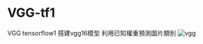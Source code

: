 # VGG-tf1
VGG tensorflow1
搭建vgg16模型
利用已知權重預測圖片類別
![vgg](https://user-images.githubusercontent.com/55481792/134100719-d32225b2-135c-48e2-836a-9e1ac6fa6842.png)
